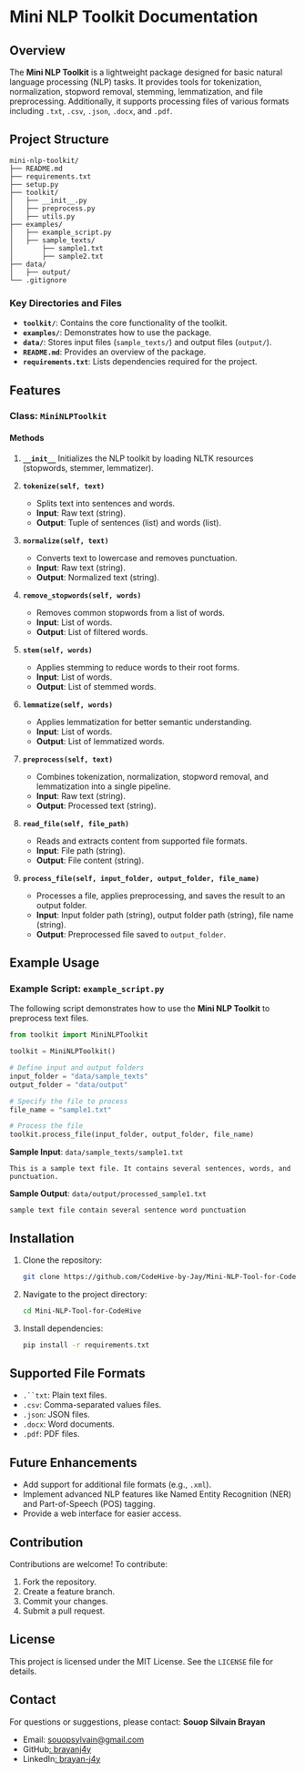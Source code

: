 # Mini NLP Toolkit Documentation

## Overview

The **Mini NLP Toolkit** is a lightweight package designed for basic natural language processing (NLP) tasks. It provides tools for tokenization, normalization, stopword removal, stemming, lemmatization, and file preprocessing. Additionally, it supports processing files of various formats including `.txt`, `.csv`, `.json`, `.docx`, and `.pdf`.

## Project Structure

```
mini-nlp-toolkit/
├── README.md
├── requirements.txt
├── setup.py
├── toolkit/
│   ├── __init__.py
│   ├── preprocess.py
│   ├── utils.py
├── examples/
│   ├── example_script.py
│   ├── sample_texts/
│       ├── sample1.txt
│       ├── sample2.txt
├── data/
│   ├── output/
└── .gitignore
```

### Key Directories and Files

- **`toolkit/`**: Contains the core functionality of the toolkit.
- **`examples/`**: Demonstrates how to use the package.
- **`data/`**: Stores input files (`sample_texts/`) and output files (`output/`).
- **`README.md`**: Provides an overview of the package.
- **`requirements.txt`**: Lists dependencies required for the project.


## Features

### Class: `MiniNLPToolkit`

#### Methods

1. **`__init__`**
   Initializes the NLP toolkit by loading NLTK resources (stopwords, stemmer, lemmatizer).

2. **`tokenize(self, text)`**

   - Splits text into sentences and words.
   - **Input**: Raw text (string).
   - **Output**: Tuple of sentences (list) and words (list).

3. **`normalize(self, text)`**

   - Converts text to lowercase and removes punctuation.
   - **Input**: Raw text (string).
   - **Output**: Normalized text (string).

4. **`remove_stopwords(self, words)`**

   - Removes common stopwords from a list of words.
   - **Input**: List of words.
   - **Output**: List of filtered words.

5. **`stem(self, words)`**

   - Applies stemming to reduce words to their root forms.
   - **Input**: List of words.
   - **Output**: List of stemmed words.

6. **`lemmatize(self, words)`**

   - Applies lemmatization for better semantic understanding.
   - **Input**: List of words.
   - **Output**: List of lemmatized words.

7. **`preprocess(self, text)`**

   - Combines tokenization, normalization, stopword removal, and lemmatization into a single pipeline.
   - **Input**: Raw text (string).
   - **Output**: Processed text (string).

8. **`read_file(self, file_path)`**

   - Reads and extracts content from supported file formats.
   - **Input**: File path (string).
   - **Output**: File content (string).

9. **`process_file(self, input_folder, output_folder, file_name)`**

   - Processes a file, applies preprocessing, and saves the result to an output folder.
   - **Input**: Input folder path (string), output folder path (string), file name (string).
   - **Output**: Preprocessed file saved to `output_folder`.


## Example Usage

### Example Script: `example_script.py`

The following script demonstrates how to use the **Mini NLP Toolkit** to preprocess text files.

```python
from toolkit import MiniNLPToolkit

toolkit = MiniNLPToolkit()

# Define input and output folders
input_folder = "data/sample_texts"
output_folder = "data/output"

# Specify the file to process
file_name = "sample1.txt"

# Process the file
toolkit.process_file(input_folder, output_folder, file_name)
```

**Sample Input**: `data/sample_texts/sample1.txt`

```
This is a sample text file. It contains several sentences, words, and punctuation.
```

**Sample Output**: `data/output/processed_sample1.txt`

```
sample text file contain several sentence word punctuation
```

## Installation

1. Clone the repository:
   ```bash
   git clone https://github.com/CodeHive-by-Jay/Mini-NLP-Tool-for-CodeHive
   ```
2. Navigate to the project directory:
   ```bash
   cd Mini-NLP-Tool-for-CodeHive
   ```
3. Install dependencies:
   ```bash
   pip install -r requirements.txt
   ```


## Supported File Formats

- `.``txt`: Plain text files.
- `.csv`: Comma-separated values files.
- `.json`: JSON files.
- `.docx`: Word documents.
- `.pdf`: PDF files.


## Future Enhancements

- Add support for additional file formats (e.g., `.xml`).
- Implement advanced NLP features like Named Entity Recognition (NER) and Part-of-Speech (POS) tagging.
- Provide a web interface for easier access.


## Contribution

Contributions are welcome! To contribute:

1. Fork the repository.
2. Create a feature branch.
3. Commit your changes.
4. Submit a pull request.


## License

This project is licensed under the MIT License. See the `LICENSE` file for details.


## Contact

For questions or suggestions, please contact:
**Souop Silvain Brayan**

- Email: [souopsylvain@gmail.com](mailto\:souopsylvain@gmail.com)
- GitHub[: ](https://github.com/brayanj4y)[brayanj4y](https://github.com/brayanj4y)
- LinkedIn[: ](https://linkedin.com/in/brayan-j4y)[brayan-j4y](https://linkedin.com/in/brayan-j4y)

